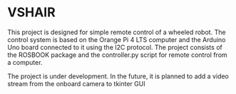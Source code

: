 # VSHAIR

This project is designed for simple remote control of a wheeled robot.
The control system is based on the Orange Pi 4 LTS computer and the Arduino Uno board connected to it using the I2C protocol.
The project consists of the ROSBOOK package and the controller.py script for remote control from a computer.

The project is under development. In the future, it is planned to add a video stream from the onboard camera to tkinter GUI
